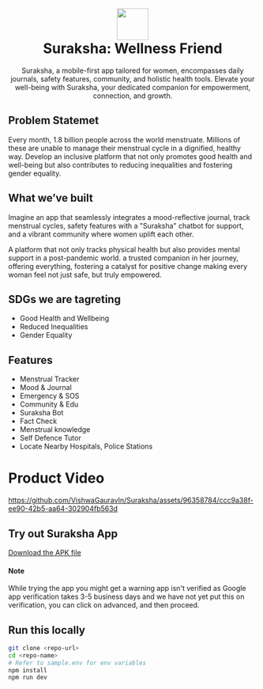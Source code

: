 <div align="center">
  <h1> 
    <img src="https://sakhi.vercel.app/logo.png" width="64px">
    <br/> 
    Suraksha: Wellness Friend
  </h1>
  Suraksha, a mobile-first app tailored for women, encompasses daily journals, safety features, community, and holistic health tools. Elevate your well-being with Suraksha, your dedicated companion for empowerment, connection, and growth.
</div>

## Problem Statemet
Every month, 1.8 billion people across the world menstruate. Millions of these are unable to manage their menstrual cycle in a dignified, healthy way. Develop an inclusive platform that not only promotes good health and well-being but also contributes to reducing inequalities and fostering gender equality.

## What we’ve built
Imagine an app that seamlessly integrates a mood-reflective journal, track menstrual cycles, safety features with a "Suraksha" chatbot for support, and a vibrant community where women uplift each other.

A platform that not only tracks physical health but also provides mental support in a post-pandemic world. a trusted companion in her journey, offering everything, fostering a catalyst for positive change making every woman feel not just safe, but truly empowered.

## SDGs we are tagreting
- Good Health and Wellbeing
- Reduced Inequalities
- Gender Equality

## Features
- Menstrual Tracker
- Mood & Journal
- Emergency & SOS
- Community & Edu
- Suraksha Bot 
- Fact Check
- Menstrual knowledge
- Self Defence Tutor
- Locate Nearby Hospitals, Police Stations

# Product Video

https://github.com/VishwaGauravIn/Suraksha/assets/96358784/ccc9a38f-ee90-42b5-aa64-302904fb563d

## Try out Suraksha App

<a href="https://Suraksha.vercel.app/Suraksha.apk" download>
 Download the APK file
</a>

#### Note
While trying the app you might get a warning app isn't verified as Google app verification takes 3-5 business days and we have not yet put this on verification, you can click on advanced, and then proceed.

## Run this locally

```bash
git clone <repo-url>
cd <repo-name>
# Refer to sample.env for env variables
npm install
npm run dev
```
